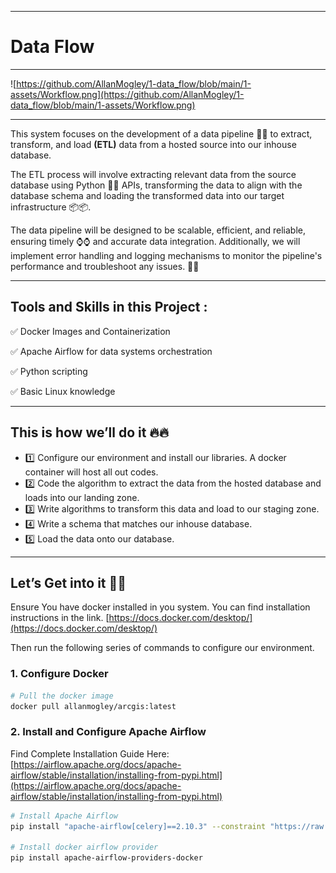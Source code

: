 
---

# Data Flow

---

![https://github.com/AllanMogley/1-data_flow/blob/main/1-assets/Workflow.png](https://github.com/AllanMogley/1-data_flow/blob/main/1-assets/Workflow.png)

---

This system focuses on the development of a data pipeline 🔧🔨 to extract, transform, and load **(ETL)** data from a hosted source into our inhouse database.

The ETL process will involve extracting relevant data from the source database using Python 🐍🐍 APIs, transforming the data to align with the database schema and loading the transformed data into our target infrastructure 📦📦.

The data pipeline will be designed to be scalable, efficient, and reliable, ensuring timely ⌚⌚ and accurate data integration. Additionally, we will implement error handling and logging mechanisms to monitor the pipeline's performance and troubleshoot any issues. 🚀🚀

---

## Tools and Skills in this Project :

✅ Docker Images and Containerization

✅ Apache Airflow for data systems orchestration

✅ Python scripting 

✅ Basic Linux knowledge


---

## This is how we’ll do it 🔥🔥

- 1️⃣ Configure our environment and install our libraries. A docker container will host all out codes.
- 2️⃣ Code the algorithm to extract the data from the hosted database and loads into our landing zone.
- 3️⃣ Write algorithms to transform this data and load to our staging zone.
- 4️⃣ Write a schema that matches our inhouse database.
- 5️⃣ Load the data onto our database.

---

## Let’s Get into it 🚀🚀

Ensure You have docker installed in you system. You can find installation instructions in the link. [https://docs.docker.com/desktop/](https://docs.docker.com/desktop/) 

Then run the following series of commands to configure our environment.

### 1. Configure Docker

```bash
# Pull the docker image 
docker pull allanmogley/arcgis:latest
```

### 2. Install and Configure Apache Airflow

Find Complete Installation Guide Here: [https://airflow.apache.org/docs/apache-airflow/stable/installation/installing-from-pypi.html](https://airflow.apache.org/docs/apache-airflow/stable/installation/installing-from-pypi.html)

```bash
# Install Apache Airflow
pip install "apache-airflow[celery]==2.10.3" --constraint "https://raw.githubusercontent.com/apache/airflow/constraints-2.10.3/constraints-3.8.txt"

# Install docker airflow provider
pip install apache-airflow-providers-docker
```
